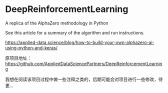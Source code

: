 # DeepReinforcementLearning
A replica of the AlphaZero methodology in Python

See this article for a summary of the algorithm and run instructions.

https://applied-data.science/blog/how-to-build-your-own-alphazero-ai-using-python-and-keras/

原项目地址：https://github.com/AppliedDataSciencePartners/DeepReinforcementLearning

我想在阅读该项目过程中做一些注释之类的，后期可能会对项目进行一些修改，待更...
